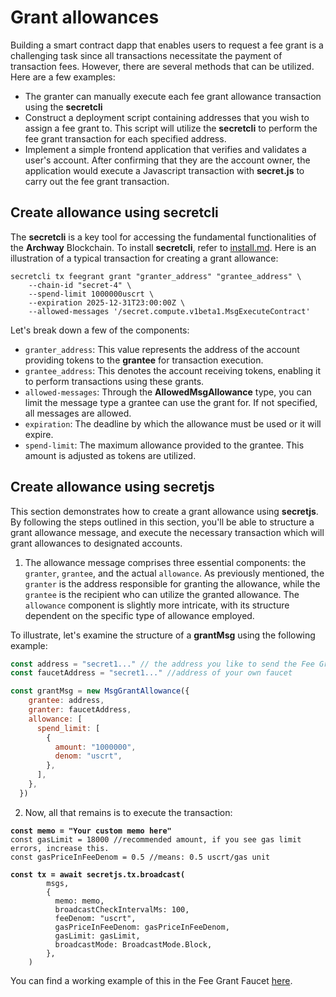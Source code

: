 # Grant allowances

Building a smart contract dapp that enables users to request a fee grant is a challenging task since all transactions necessitate the payment of transaction fees. However, there are several methods that can be utilized. Here are a few examples:

* The granter can manually execute each fee grant allowance transaction using the **secretcli**&#x20;
* Construct a deployment script containing addresses that you wish to assign a fee grant to. This script will utilize the **secretcli** to perform the fee grant transaction for each specified address.
* Implement a simple frontend application that verifies and validates a user's account. After confirming that they are the account owner, the application would execute a Javascript transaction with **secret.js** to carry out the fee grant transaction.

## Create allowance using secretcli <a href="#create-allowance-using-archwayd" id="create-allowance-using-archwayd"></a>

The **secretcli**  is a key tool for accessing the fundamental functionalities of the **Archway** Blockchain. To install **secretcli**, refer to [install.md](../../../infrastructure/secret-cli/install.md "mention"). Here is an illustration of a typical transaction for creating a grant allowance:

```
secretcli tx feegrant grant "granter_address" "grantee_address" \
    --chain-id "secret-4" \
    --spend-limit 1000000uscrt \
    --expiration 2025-12-31T23:00:00Z \
    --allowed-messages '/secret.compute.v1beta1.MsgExecuteContract'
```

Let's break down a few of the components:

* `granter_address`: This value represents the address of the account providing tokens to the **grantee** for transaction execution.
* `grantee_address`: This denotes the account receiving tokens, enabling it to perform transactions using these grants.
* `allowed-messages`: Through the **AllowedMsgAllowance** type, you can limit the message type a grantee can use the grant for. If not specified, all messages are allowed.
* `expiration`: The deadline by which the allowance must be used or it will expire.
* `spend-limit`: The maximum allowance provided to the grantee. This amount is adjusted as tokens are utilized.

## Create allowance using secretjs <a href="#create-allowance-using-arch3js" id="create-allowance-using-arch3js"></a>

This section demonstrates how to create a grant allowance using **secretjs**. By following the steps outlined in this section, you'll be able to structure a grant allowance message, and execute the necessary transaction which will grant allowances to designated accounts.&#x20;

1. The allowance message comprises three essential components: the `granter`, `grantee`, and the actual `allowance`. As previously mentioned, the `granter` is the address responsible for granting the allowance, while the `grantee` is the recipient who can utilize the granted allowance. The `allowance` component is slightly more intricate, with its structure dependent on the specific type of allowance employed.

To illustrate, let's examine the structure of a **grantMsg** using the following example:

```javascript
const address = "secret1..." // the address you like to send the Fee Grant to 
const faucetAddress = "secret1..." //address of your own faucet

const grantMsg = new MsgGrantAllowance({
    grantee: address,
    granter: faucetAddress,
    allowance: [
      spend_limit: [
        {
          amount: "1000000",
          denom: "uscrt",
        },
      ],
    },
  })
```

2. Now, all that remains is to execute the transaction:

<pre class="language-javascript"><code class="lang-javascript"><strong>const memo = "Your custom memo here" 
</strong>const gasLimit = 18000 //recommended amount, if you see gas limit errors, increase this. 
const gasPriceInFeeDenom = 0.5 //means: 0.5 uscrt/gas unit

<strong>const tx = await secretjs.tx.broadcast(
</strong>        msgs,
        {
          memo: memo,
          broadcastCheckIntervalMs: 100,
          feeDenom: "uscrt",
          gasPriceInFeeDenom: gasPriceInFeeDenom,
          gasLimit: gasLimit,
          broadcastMode: BroadcastMode.Block,
        },
    )
</code></pre>

You can find a working example of this in the Fee Grant Faucet [here](https://github.com/SecretSaturn/FeeGrantFaucet2.0).
